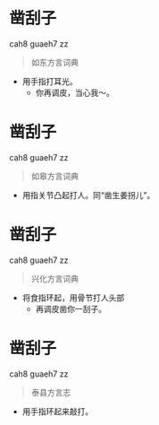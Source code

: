 # 凿刮子
cah8 guaeh7 zz
> 如东方言词典
- 用手指打耳光。
  - 你再调皮，当心我～。

# 凿刮子
cah8 guaeh7 zz
> 如皋方言词典
- 用指关节凸起打人。同“凿生姜拐儿”。

# 凿刮子
cah8 guaeh7 zz
> 兴化方言词典
- 将食指环起，用骨节打人头部
  - 再调皮凿你一刮子。

# 凿刮子
cah8 guaeh7 zz
> 泰县方言志
- 用手指环起来敲打。
